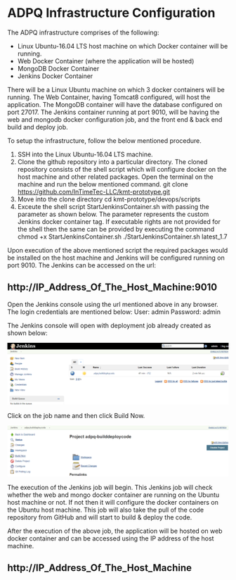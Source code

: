 # ADPQ Infrastructure Configuration

The ADPQ infrastructure comprises of the following:
 *	Linux Ubuntu-16.04 LTS host machine on which Docker container will be running.
 *	Web Docker Container (where the application will be hosted)
 *	MongoDB Docker Container
 *	Jenkins Docker Container

There will be a Linux Ubuntu machine on which 3 docker containers will be running. The Web Container, having Tomcat8 configured, will host the application. The MongoDB container will have the database configured on port 27017. The Jenkins container running at port 9010, will be having the web and mongodb docker configuration job, and the front end & back end build and deploy job.

To setup the infrastructure, follow the below mentioned procedure.

1.	SSH into the Linux Ubuntu-16.04 LTS machine.
2.	Clone the github repository into a particular directory. The cloned repository consists of the shell script which will configure docker on the host machine and other related packages. Open the terminal on the machine and run the below mentioned command.
git clone https://github.com/InTimeTec-LLC/kmt-prototype.git
3.	Move into the clone directory
       cd kmt-prototype/devops/scripts
4.	Exceute the shell script StartJenkinsContainer.sh with passing the parameter as shown below. The parameter represents the custom Jenkins docker container tag. If executable rights are not provided for the shell then the same can be provided by executing the command chmod +x StartJenkinsContainer.sh
./StartJenkinsContainer.sh latest_1.7

Upon execution of the above mentioned script the required packages would be installed on the host machine and Jenkins will be configured running on port 9010. The Jenkins can be accessed on the url:

## http://IP_Address_Of_The_Host_Machine:9010


Open the Jenkins console using the url mentioned above in any browser. The login credentials are mentioned below:
User: admin
Password: admin

The Jenkins console will open with deployment job already created as shown below:

 
![alt text](images/jenkins1.png "Jenkins Console")

Click on the job name and then click Build Now.

![alt text](images/jenkins2.png "Jenkins Job")

The execution of the Jenkins job will begin. This Jenkins job will check whether the web and mongo docker container are running on the Ubuntu host machine or not. If not then it will configure the docker containers on the Ubuntu host machine. This job will also take the pull of the code repository from GitHub and will start to build & deploy the code.

After the execution of the above job, the application will be hosted on web docker container and can be accessed using the IP address of the host machine.

## http://IP_Address_Of_The_Host_Machine


